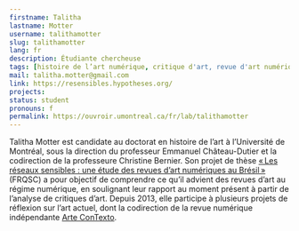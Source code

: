 ```yaml
---
firstname: Talitha
lastname: Motter
username: talithamotter
slug: talithamotter
lang: fr
description: Étudiante chercheuse
tags: [histoire de l’art numérique, critique d'art, revue d'art numérique, brésil]
mail: talitha.motter@gmail.com
link: https://resensibles.hypotheses.org/
projects: 
status: student
pronouns: f
permalink: https://ouvroir.umontreal.ca/fr/lab/talithamotter
---
```


Talitha Motter est candidate au doctorat en histoire de l’art à l’Université de Montréal, sous la direction du professeur Emmanuel Château-Dutier et la codirection de la professeure Christine Bernier. Son projet de thèse [« Les réseaux sensibles : une étude des revues d’art numériques au Brésil »](https://resensibles.hypotheses.org/) (FRQSC) a pour objectif de comprendre ce qu’il advient des revues d’art au régime numérique, en soulignant leur rapport au moment présent à partir de l’analyse de critiques d’art. Depuis 2013, elle participe à plusieurs projets de réflexion sur l’art actuel, dont la codirection de la revue numérique indépendante [Arte ConTexto](https://artcontexto.com.br/).
